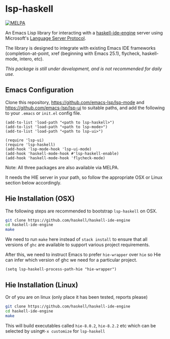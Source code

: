 lsp-haskell
===========

[![MELPA](https://melpa.org/packages/lsp-haskell-badge.svg)](https://melpa.org/#/lsp-haskell)

An Emacs Lisp library for interacting with
a [haskell-ide-engine](https://github.com/haskell/haskell-ide-engine/)
server using Microsoft's
[Language Server Protocol](https://github.com/Microsoft/language-server-protocol/).

The library is designed to integrate with existing Emacs IDE frameworks
(completion-at-point, xref (beginning with Emacs 25.1), flycheck, haskell-mode, intero, etc).


*This package is still under development, and is not recommended for daily use.*

## Emacs Configuration

Clone this repository, https://github.com/emacs-lsp/lsp-mode and https://github.com/emacs-lsp/lsp-ui
to suitable paths, and add the following to your `.emacs` or `init.el` 
config file.

```emacs-lisp
(add-to-list 'load-path "<path to lsp-haskell>")
(add-to-list 'load-path "<path to lsp-mode>")
(add-to-list 'load-path "<path to lsp-ui>")

(require 'lsp-ui)
(require 'lsp-haskell)
(add-hook 'lsp-mode-hook 'lsp-ui-mode)
(add-hook 'haskell-mode-hook #'lsp-haskell-enable)
(add-hook 'haskell-mode-hook 'flycheck-mode)
```

Note: All three packages are also available via MELPA.

It needs the HIE server in your path, so follow the appropriate
OSX or Linux section below accordingly.

## Hie Installation (OSX)

The following steps are recommended to bootstrap `lsp-haskell` on OSX.

```bash
git clone https://github.com/haskell/haskell-ide-engine
cd haskell-ide-engine
make
```

We need to run `make` here instead of `stack install` to ensure that 
all versions of `ghc` are available to support various project 
requirements.

After this, we need to instruct Emacs to prefer `hie-wrapper` over
`hie` so Hie can infer which version of ghc we need for a particular
project.

```elisp
(setq lsp-haskell-process-path-hie "hie-wrapper")
```

## Hie Installation (Linux)

Or of you are on linux (only place it has been tested, reports please)

```bash
git clone https://github.com/haskell/haskell-ide-engine
cd haskell-ide-engine
make
```
This will build executables called `hie-8.0.2`, `hie-8.2.2` etc which can be selected by using`M-x customize` for `lsp-haskell`
